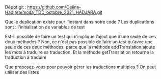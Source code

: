 Dépot git : https://github.com/Celina-Hadjara/moda_TDD_octobre_2021_HADJARA.git

Quelle duplication existe pour l’instant dans notre code ?
Les duplications sont : l'initialisation de variables de test

Est-il possible de faire un test qui n’implique l’ajout que d’une seule de ces deux méthodes ?
Non, ce n'est pas possible de faire un test qu'avec une seule de ces deux méthodes, parce que la méthode
addTranslation ajoute les mots à traduire sa traduction. Et la méthode getTranslation retourne la traduction
à traduire

Que proposez-vous pour pouvoir gérer les traductions multiples ?
On peut utiliser des listes 